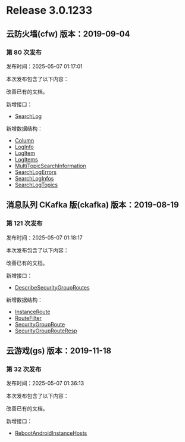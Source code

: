 # Release 3.0.1233

## 云防火墙(cfw) 版本：2019-09-04

### 第 80 次发布

发布时间：2025-05-07 01:17:01

本次发布包含了以下内容：

改善已有的文档。

新增接口：

* [SearchLog](https://cloud.tencent.com/document/api/1132/118363)

新增数据结构：

* [Column](https://cloud.tencent.com/document/api/1132/49071#Column)
* [LogInfo](https://cloud.tencent.com/document/api/1132/49071#LogInfo)
* [LogItem](https://cloud.tencent.com/document/api/1132/49071#LogItem)
* [LogItems](https://cloud.tencent.com/document/api/1132/49071#LogItems)
* [MultiTopicSearchInformation](https://cloud.tencent.com/document/api/1132/49071#MultiTopicSearchInformation)
* [SearchLogErrors](https://cloud.tencent.com/document/api/1132/49071#SearchLogErrors)
* [SearchLogInfos](https://cloud.tencent.com/document/api/1132/49071#SearchLogInfos)
* [SearchLogTopics](https://cloud.tencent.com/document/api/1132/49071#SearchLogTopics)



## 消息队列 CKafka 版(ckafka) 版本：2019-08-19

### 第 121 次发布

发布时间：2025-05-07 01:18:17

本次发布包含了以下内容：

改善已有的文档。

新增接口：

* [DescribeSecurityGroupRoutes](https://cloud.tencent.com/document/api/597/118364)

新增数据结构：

* [InstanceRoute](https://cloud.tencent.com/document/api/597/40861#InstanceRoute)
* [RouteFilter](https://cloud.tencent.com/document/api/597/40861#RouteFilter)
* [SecurityGroupRoute](https://cloud.tencent.com/document/api/597/40861#SecurityGroupRoute)
* [SecurityGroupRouteResp](https://cloud.tencent.com/document/api/597/40861#SecurityGroupRouteResp)



## 云游戏(gs) 版本：2019-11-18

### 第 32 次发布

发布时间：2025-05-07 01:36:13

本次发布包含了以下内容：

改善已有的文档。

新增接口：

* [RebootAndroidInstanceHosts](https://cloud.tencent.com/document/api/1162/118366)



